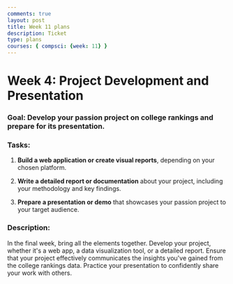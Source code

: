 ```yaml
---
comments: true
layout: post
title: Week 11 plans
description: Ticket
type: plans
courses: { compsci: {week: 11} }
---
```


<!DOCTYPE html>
<html>
<head>
    <meta charset="UTF-8">
    <title>Passion Project Week 4</title>
</head>
<body>
    <h1>Week 4: Project Development and Presentation</h1>
    <h3>Goal: Develop your passion project on college rankings and prepare for its presentation.</h3>
    <h3>Tasks:</h3>
    <ol>
        <li>
            <p><strong>Build a web application or create visual reports</strong>, depending on your chosen platform.</p>
        </li>
        <li>
            <p><strong>Write a detailed report or documentation</strong> about your project, including your methodology and key findings.</p>
        </li>
        <li>
            <p><strong>Prepare a presentation or demo</strong> that showcases your passion project to your target audience.</p>
        </li>
    </ol>
    <h3>Description:</h3>
    <p>In the final week, bring all the elements together. Develop your project, whether it's a web app, a data visualization tool, or a detailed report. Ensure that your project effectively communicates the insights you've gained from the college rankings data. Practice your presentation to confidently share your work with others.</p>
</body>
</html>
